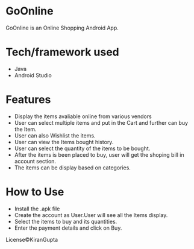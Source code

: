 # GoOnline
GoOnline is an Online Shopping Android App.

# Tech/framework used
- Java 
- Android Studio

# Features
- Display the items avaliable online from various vendors
- User can select multiple items and put in the Cart and further can buy the Item.
- User can also Wishlist the items.
- User can view the Items bought history.
- User can select the quantity of the items to be bought.
- After the items is been placed to buy, user will get the shoping bill in account section.
- The items can be display based on categories.


# How to Use
- Install the .apk file
- Create the account as User.User will see all the Items display.
- Select the items to buy and its quantities.
- Enter the payment details and click on Buy.

License&copy;KiranGupta
